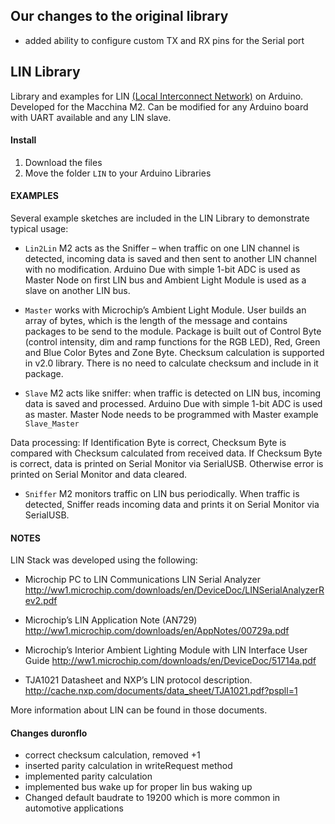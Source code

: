 ## Our changes to the original library

- added ability to configure custom TX and RX pins for the Serial port

## LIN Library

Library and examples for LIN [(Local Interconnect Network)](https://en.wikipedia.org/wiki/Local_Interconnect_Network) on Arduino. Developed for the Macchina M2.  Can be modified for any Arduino board with UART available and any LIN slave.

#### Install

1. Download the files
2. Move the folder `LIN` to your Arduino Libraries

#### EXAMPLES

Several example sketches are included in the LIN Library to demonstrate typical usage:

* `Lin2Lin` M2 acts as the Sniffer – when traffic on one LIN channel is detected, incoming data is saved and then sent to another LIN channel with no modification. Arduino Due with simple 1-bit ADC is used as Master Node on first LIN bus and Ambient Light Module is used as a slave on another LIN bus.

* `Master` works with Microchip’s Ambient Light Module. User builds an array of bytes, which is the length of the message and contains packages to be send to the module. Package is built out of Control Byte (control intensity, dim and ramp functions for the RGB LED), Red, Green and Blue Color Bytes and Zone Byte.
Checksum calculation is supported in v2.0 library. There is no need to calculate checksum and include in it package.

* `Slave` M2 acts like sniffer: when traffic is detected on LIN bus, incoming data is saved and processed. Arduino Due with simple 1-bit ADC is used as master. Master Node needs to be programmed with Master example `Slave_Master`

 Data processing: If Identification Byte is correct, Checksum Byte is compared with Checksum calculated from received data. If Checksum Byte is correct, data is printed on Serial Monitor via SerialUSB. Otherwise error is printed on Serial Monitor and data cleared.

* `Sniffer` M2 monitors traffic on LIN bus periodically. When traffic is detected, Sniffer reads incoming data and prints it on Serial Monitor via SerialUSB.

#### NOTES

LIN Stack was developed using the following:

* Microchip PC to LIN Communications LIN Serial Analyzer
http://ww1.microchip.com/downloads/en/DeviceDoc/LINSerialAnalyzerRev2.pdf

* Microchip’s LIN Application Note (AN729) http://ww1.microchip.com/downloads/en/AppNotes/00729a.pdf

* Microchip’s Interior Ambient Lighting Module with LIN Interface User Guide
http://ww1.microchip.com/downloads/en/DeviceDoc/51714a.pdf

* TJA1021 Datasheet and NXP’s LIN protocol description.
http://cache.nxp.com/documents/data_sheet/TJA1021.pdf?pspll=1

More information about LIN can be found in those documents.


#### Changes duronflo

- correct checksum calculation, removed +1
- inserted parity calculation in writeRequest method
- implemented parity calculation
- implemented bus wake up for proper lin bus waking up
- Changed default baudrate to 19200 which is more common in automotive applications